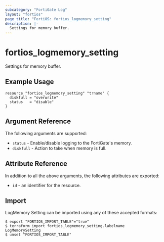 ```yaml
---
subcategory: "FortiGate Log"
layout: "fortios"
page_title: "FortiOS: fortios_logmemory_setting"
description: |-
  Settings for memory buffer.
---
```


# fortios_logmemory_setting
Settings for memory buffer.

## Example Usage

```hcl
resource "fortios_logmemory_setting" "trname" {
  diskfull = "overwrite"
  status   = "disable"
}
```

## Argument Reference


The following arguments are supported:

* `status` - Enable/disable logging to the FortiGate's memory.
* `diskfull` - Action to take when memory is full.


## Attribute Reference

In addition to all the above arguments, the following attributes are exported:
* `id` - an identifier for the resource.

## Import

LogMemory Setting can be imported using any of these accepted formats:
```
$ export "FORTIOS_IMPORT_TABLE"="true"
$ terraform import fortios_logmemory_setting.labelname LogMemorySetting
$ unset "FORTIOS_IMPORT_TABLE"
```
